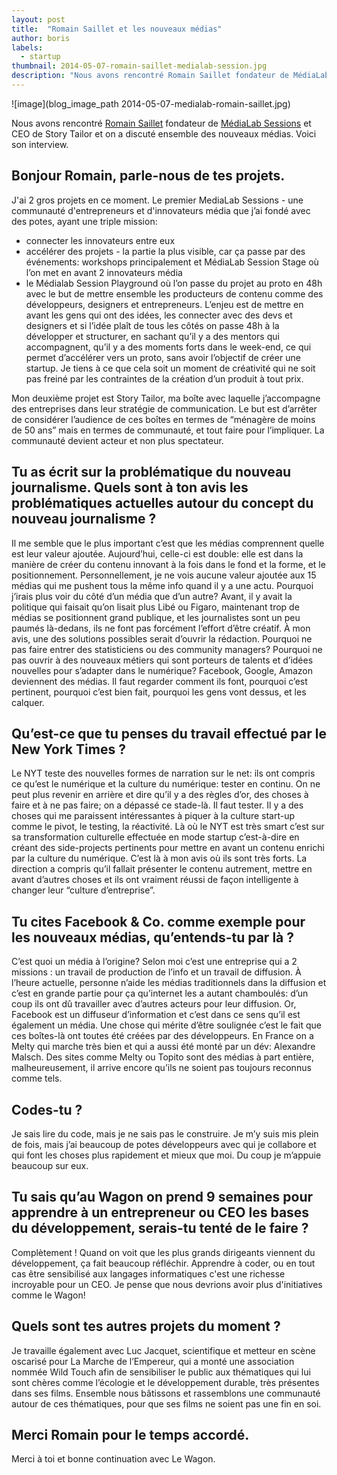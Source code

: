 ```yaml
---
layout: post
title:  "Romain Saillet et les nouveaux médias"
author: boris
labels:
  - startup
thumbnail: 2014-05-07-romain-saillet-medialab-session.jpg
description: "Nous avons rencontré Romain Saillet fondateur de MédiaLab Sessions et CEO de Story Tailor et on a discuté ensemble des nouveaux médias. Voici son interview."
---
```


![image](blog_image_path 2014-05-07-medialab-romain-saillet.jpg)

Nous avons rencontré [Romain Saillet](https://twitter.com/RomainSaillet) fondateur de [MédiaLab Sessions](http://www.medialabsession.org/) et CEO de Story Tailor et on a discuté ensemble des nouveaux médias. Voici son interview.

## Bonjour Romain, parle-nous de tes projets.

J'ai 2 gros projets en ce moment. Le premier MediaLab Sessions - une communauté d'entrepreneurs et d'innovateurs média que j’ai fondé avec des potes, ayant une triple mission:

+ connecter les innovateurs entre eux
+ accélérer des projets - la partie la plus visible, car ça passe par des événements: workshops principalement et MédiaLab Session Stage où l’on met en avant 2 innovateurs média
+ le Médialab Session Playground où l’on passe du projet au proto en 48h avec le but de mettre ensemble les producteurs de contenu comme des développeurs, designers et entrepreneurs. L’enjeu est de mettre en avant les gens qui ont des idées, les connecter avec des devs et designers et si l’idée plaît de tous les côtés on passe 48h à la développer et structurer, en sachant qu’il y a des mentors qui accompagnent, qu’il y a des moments forts dans le week-end, ce qui permet d’accélérer vers un proto, sans avoir l’objectif de créer une startup. Je tiens à ce que cela soit un moment de créativité qui ne soit pas freiné par les contraintes de la création d’un produit à tout prix.

Mon deuxième projet est Story Tailor, ma boîte avec laquelle j’accompagne des entreprises dans leur stratégie de communication. Le but est d’arrêter de considérer l’audience de ces boîtes en termes de “ménagère de moins de 50 ans” mais en termes de communauté, et tout faire pour l’impliquer. La communauté devient acteur et non plus spectateur.

## Tu as écrit sur la problématique du nouveau journalisme</a>. Quels sont à ton avis les problématiques actuelles autour du concept du nouveau journalisme ?

Il me semble que le plus important c’est que les médias comprennent quelle est leur valeur ajoutée. Aujourd’hui, celle-ci est double: elle est dans la manière de créer du contenu innovant à la fois dans le fond et la forme, et le positionnement. Personnellement, je ne vois aucune valeur ajoutée aux 15 médias qui me pushent tous la même info quand il y a une actu. Pourquoi j’irais plus voir du côté d’un média que d’un autre? Avant, il y avait la politique qui faisait qu’on lisait plus Libé ou Figaro, maintenant trop de médias se positionnent grand publique, et les journalistes sont un peu paumés là-dedans, ils ne font pas forcément l’effort d’être créatif. À mon avis, une des solutions possibles serait d’ouvrir la rédaction. Pourquoi ne pas faire entrer des statisticiens ou des community managers? Pourquoi ne pas ouvrir à des nouveaux métiers qui sont porteurs de talents et d’idées nouvelles pour s’adapter dans le numérique? Facebook, Google, Amazon deviennent des médias. Il faut regarder comment ils font, pourquoi c’est pertinent, pourquoi c’est bien fait, pourquoi les gens vont dessus, et les calquer.

## Qu’est-ce que tu penses du travail effectué par le New York Times ?

Le NYT teste des nouvelles formes de narration sur le net: ils ont compris ce qu’est le numérique et la culture du numérique: tester en continu. On ne peut plus revenir en arrière et dire qu’il y a des règles d’or, des choses à faire et à ne pas faire; on a dépassé ce stade-là. Il faut tester. Il y a des choses qui me paraissent intéressantes à piquer à la culture start-up comme le pivot, le testing, la réactivité. Là où le NYT est très smart c’est sur sa transformation culturelle effectuée en mode startup c’est-à-dire en créant des side-projects pertinents pour mettre en avant un contenu enrichi par la culture du numérique. C’est là à mon avis où ils sont très forts. La direction a compris qu’il fallait présenter le contenu autrement, mettre en avant d’autres choses et ils ont vraiment réussi de façon intelligente à changer leur “culture d’entreprise”.

## Tu cites Facebook & Co. comme exemple pour les nouveaux médias, qu’entends-tu par là ?

C’est quoi un média à l’origine? Selon moi c’est une entreprise qui a 2 missions : un travail de production de l’info et un travail de diffusion. À l’heure actuelle, personne n’aide les médias traditionnels dans la diffusion et c’est en grande partie pour ça qu’internet les a autant chamboulés: d’un coup ils ont dû travailler avec d’autres acteurs pour leur diffusion. Or, Facebook est un diffuseur d’information et c’est dans ce sens qu’il est également un média. Une chose qui mérite d’être soulignée c’est le fait que ces boîtes-là ont toutes été créées par des développeurs. En France on a Melty qui marche très bien et qui a aussi été monté par un dév: Alexandre Malsch. Des sites comme Melty ou Topito sont des médias à part entière, malheureusement, il arrive encore qu’ils ne soient pas toujours reconnus comme tels.

## Codes-tu ?

Je sais lire du code, mais je ne sais pas le construire. Je m’y suis mis plein de fois, mais j’ai beaucoup de potes développeurs avec qui je collabore et qui font les choses plus rapidement et mieux que moi. Du coup je m’appuie beaucoup sur eux.

## Tu sais qu’au Wagon on prend 9 semaines pour apprendre à un entrepreneur ou CEO les bases du développement, serais-tu tenté de le faire ?

Complètement ! Quand on voit que les plus grands dirigeants viennent du développement, ça fait beaucoup réfléchir. Apprendre à coder, ou en tout cas être sensibilisé aux langages informatiques c'est une richesse incroyable pour un CEO. Je pense que nous devrions avoir plus d'initiatives comme le Wagon!

## Quels sont tes autres projets du moment ?

Je travaille également avec Luc Jacquet, scientifique et metteur en scène oscarisé pour La Marche de l’Empereur, qui a monté une association nommée Wild Touch afin de sensibiliser le public aux thématiques qui lui sont chères comme l’écologie et le développement durable, très présentes dans ses films. Ensemble nous bâtissons et rassemblons une communauté autour de ces thématiques, pour que ses films ne soient pas une fin en soi.

## Merci Romain pour le temps accordé.

Merci à toi et bonne continuation avec Le Wagon.
